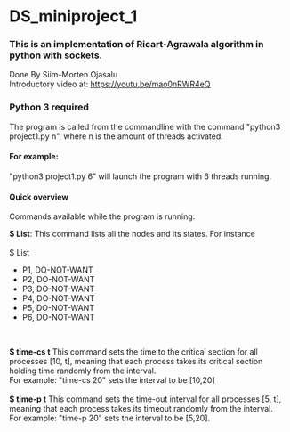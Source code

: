 # DS_miniproject_1
### This is an implementation of Ricart-Agrawala algorithm in python with sockets.
Done By Siim-Morten Ojasalu <br>
Introductory video at: https://youtu.be/mao0nRWR4eQ
### Python 3 required
The program is called from the commandline with the command "python3 project1.py n", where n is the amount of threads activated. 
#### For example:
"python3 project1.py 6" will launch the program with 6 threads running.

#### Quick overview
Commands available while the program is running:

<b>$ List</b>: This command lists all the nodes and its states. For instance <br><br>
$ List
<ul>
<li>P1, DO-NOT-WANT
<li>P2, DO-NOT-WANT
<li>P3, DO-NOT-WANT
<li>P4, DO-NOT-WANT
<li>P5, DO-NOT-WANT
<li>P6, DO-NOT-WANT
</ul> <br>

<b>$ time-cs t</b> This command sets the time to the critical section for all processes [10, t], meaning that each process takes its critical section holding time randomly from the interval.<br>
For example: "time-cs 20" sets the interval to be [10,20]<br><br>
<b>$ time-p t</b> This command sets the time-out interval for all processes [5, t], meaning that each process takes its timeout randomly from the interval.<br>
For example: "time-p 20" sets the interval to be [5,20].
